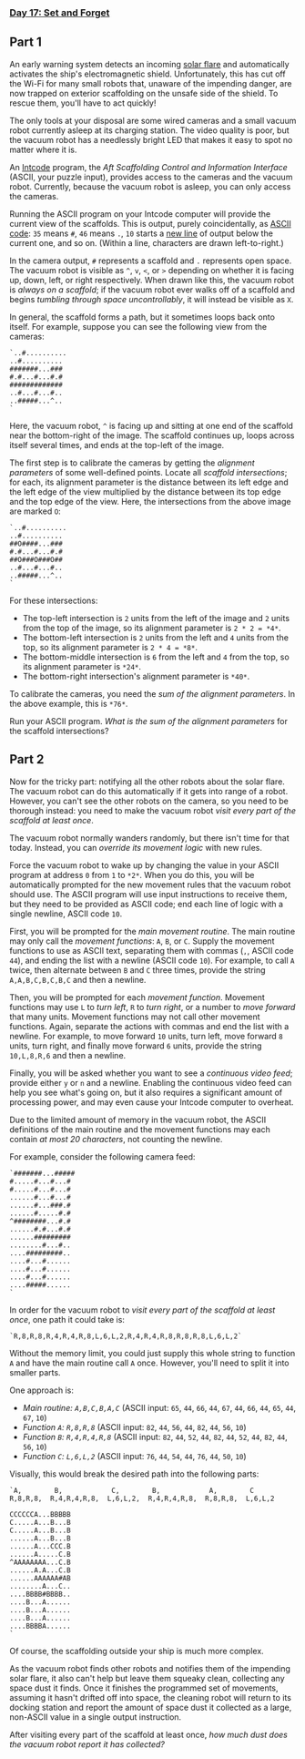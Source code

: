 ﻿### [Day 17: Set and Forget](https://adventofcode.com/2019/day/17)

## Part 1
An early warning system detects an incoming [solar flare](https://en.wikipedia.org/wiki/Solar_flare) and automatically activates the ship's electromagnetic shield. Unfortunately, this has cut off the Wi-Fi for many small robots that, unaware of the impending danger, are now trapped on exterior scaffolding on the unsafe side of the shield. To rescue them, you'll have to act quickly!

The only tools at your disposal are some wired cameras and a small vacuum robot currently asleep at its charging station. The video quality is poor, but the vacuum robot has a needlessly bright LED that makes it easy to spot no matter where it is.

An [Intcode](9) program, the *Aft Scaffolding Control and Information Interface* (ASCII, your puzzle input), provides access to the cameras and the vacuum robot.  Currently, because the vacuum robot is asleep, you can only access the cameras.

Running the ASCII program on your Intcode computer will provide the current view of the scaffolds.  This is output, purely coincidentally, as [ASCII code](https://simple.wikipedia.org/wiki/ASCII): `35` means `#`, `46` means `.`, `10` starts a [new line](https://en.wikipedia.org/wiki/Newline#In_programming_languages) of output below the current one, and so on. (Within a line, characters are drawn left-to-right.)

In the camera output, `#` represents a scaffold and `.` represents open space. The vacuum robot is visible as `^`, `v`, `<`, or `>` depending on whether it is facing up, down, left, or right respectively. When drawn like this, the vacuum robot is *always on a scaffold*; if the vacuum robot ever walks off of a scaffold and begins *tumbling through space uncontrollably*, it will instead be visible as `X`.

In general, the scaffold forms a path, but it sometimes loops back onto itself.  For example, suppose you can see the following view from the cameras:

```
`..#..........
..#..........
#######...###
#.#...#...#.#
#############
..#...#...#..
..#####...^..
`
```

Here, the vacuum robot, `^` is facing up and sitting at one end of the scaffold near the bottom-right of the image. The scaffold continues up, loops across itself several times, and ends at the top-left of the image.

The first step is to calibrate the cameras by getting the *alignment parameters* of some well-defined points.  Locate all *scaffold intersections*; for each, its alignment parameter is the distance between its left edge and the left edge of the view multiplied by the distance between its top edge and the top edge of the view.  Here, the intersections from the above image are marked `O`:

```
`..#..........
..#..........
##O####...###
#.#...#...#.#
##O###O###O##
..#...#...#..
..#####...^..
`
```

For these intersections:


 - The top-left intersection is `2` units from the left of the image and `2` units from the top of the image, so its alignment parameter is `2 * 2 = *4*`.
 - The bottom-left intersection is `2` units from the left and `4` units from the top, so its alignment parameter is `2 * 4 = *8*`.
 - The bottom-middle intersection is `6` from the left and `4` from the top, so its alignment parameter is `*24*`.
 - The bottom-right intersection's alignment parameter is `*40*`.

To calibrate the cameras, you need the *sum of the alignment parameters*.  In the above example, this is `*76*`.

Run your ASCII program. *What is the sum of the alignment parameters* for the scaffold intersections?


## Part 2
Now for the tricky part: notifying all the other robots about the solar flare.  The vacuum robot can do this automatically if it gets into range of a robot. However, you can't see the other robots on the camera, so you need to be thorough instead: you need to make the vacuum robot *visit every part of the scaffold at least once*.

The vacuum robot normally wanders randomly, but there isn't time for that today.  Instead, you can *override its movement logic* with new rules.

Force the vacuum robot to wake up by changing the value in your ASCII program at address `0` from `1` to `*2*`. When you do this, you will be automatically prompted for the new movement rules that the vacuum robot should use. The ASCII program will use input instructions to receive them, but they need to be provided as ASCII code; end each line of logic with a single newline, ASCII code `10`.

First, you will be prompted for the *main movement routine*.  The main routine may only call the *movement functions*: `A`, `B`, or `C`. Supply the movement functions to use as ASCII text, separating them with commas (`,`, ASCII code `44`), and ending the list with a newline (ASCII code `10`). For example, to call `A` twice, then alternate between `B` and `C` three times, provide the string `A,A,B,C,B,C,B,C` and then a newline.

Then, you will be prompted for each *movement function*. Movement functions may use `L` to *turn left*, `R` to *turn right*, or a number to *move forward* that many units.  Movement functions may not call other movement functions.  Again, separate the actions with commas and end the list with a newline.  For example, to move forward `10` units, turn left, move forward `8` units, turn right, and finally move forward `6` units, provide the string `10,L,8,R,6` and then a newline.

Finally, you will be asked whether you want to see a *continuous video feed*; provide either `y` or `n` and a newline.  Enabling the continuous video feed can help you see what's going on, but it also requires a significant amount of processing power, and may even cause your Intcode computer to overheat.

Due to the limited amount of memory in the vacuum robot, the ASCII definitions of the main routine and the movement functions may each contain *at most 20 characters*, not counting the newline.

For example, consider the following camera feed:

```
`#######...#####
#.....#...#...#
#.....#...#...#
......#...#...#
......#...###.#
......#.....#.#
^########...#.#
......#.#...#.#
......#########
........#...#..
....#########..
....#...#......
....#...#......
....#...#......
....#####......
`
```

In order for the vacuum robot to *visit every part of the scaffold at least once*, one path it could take is:

```
`R,8,R,8,R,4,R,4,R,8,L,6,L,2,R,4,R,4,R,8,R,8,R,8,L,6,L,2`
```

Without the memory limit, you could just supply this whole string to function `A` and have the main routine call `A` once.  However, you'll need to split it into smaller parts.

One approach is:


 - *Main routine: `A,B,C,B,A,C`*
(ASCII input: `65`, `44`, `66`, `44`, `67`, `44`, `66`, `44`, `65`, `44`, `67`, `10`)
 - *Function `A`:   `R,8,R,8`*
(ASCII input: `82`, `44`, `56`, `44`, `82`, `44`, `56`, `10`)
 - *Function `B`:   `R,4,R,4,R,8`*
(ASCII input: `82`, `44`, `52`, `44`, `82`, `44`, `52`, `44`, `82`, `44`, `56`, `10`)
 - *Function `C`:   `L,6,L,2`*
(ASCII input: `76`, `44`, `54`, `44`, `76`, `44`, `50`, `10`)

Visually, this would break the desired path into the following parts:

```
`A,        B,            C,        B,            A,        C
R,8,R,8,  R,4,R,4,R,8,  L,6,L,2,  R,4,R,4,R,8,  R,8,R,8,  L,6,L,2

CCCCCCA...BBBBB
C.....A...B...B
C.....A...B...B
......A...B...B
......A...CCC.B
......A.....C.B
^AAAAAAAA...C.B
......A.A...C.B
......AAAAAA#AB
........A...C..
....BBBB#BBBB..
....B...A......
....B...A......
....B...A......
....BBBBA......
`
```

Of course, the scaffolding outside your ship is much more complex.

As the vacuum robot finds other robots and notifies them of the impending solar flare, it also can't help but leave them squeaky clean, collecting any space dust it finds. Once it finishes the programmed set of movements, assuming it hasn't drifted off into space, the cleaning robot will return to its docking station and report the amount of space dust it collected as a large, non-ASCII value in a single output instruction.

After visiting every part of the scaffold at least once, *how much dust does the vacuum robot report it has collected?*
